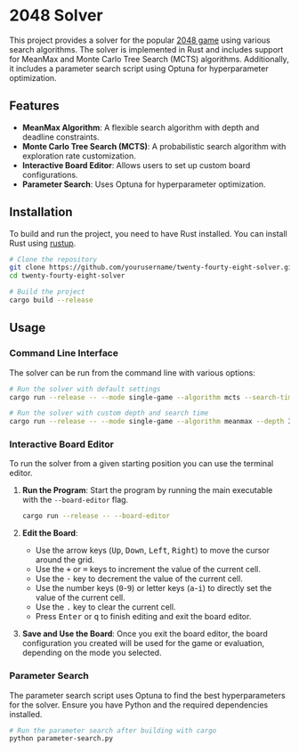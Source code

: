 # 2048 Solver

This project provides a solver for the popular [2048 game](https://play2048.co/) using various search algorithms. The solver is implemented in Rust and includes support for MeanMax and Monte Carlo Tree Search (MCTS) algorithms. Additionally, it includes a parameter search script using Optuna for hyperparameter optimization.

## Features

- **MeanMax Algorithm**: A flexible search algorithm with depth and deadline constraints.
- **Monte Carlo Tree Search (MCTS)**: A probabilistic search algorithm with exploration rate customization.
- **Interactive Board Editor**: Allows users to set up custom board configurations.
- **Parameter Search**: Uses Optuna for hyperparameter optimization.

## Installation

To build and run the project, you need to have Rust installed. You can install Rust using [rustup](https://rustup.rs/).

```sh
# Clone the repository
git clone https://github.com/yourusername/twenty-fourty-eight-solver.git
cd twenty-fourty-eight-solver

# Build the project
cargo build --release
```

## Usage

### Command Line Interface

The solver can be run from the command line with various options:

```sh
# Run the solver with default settings
cargo run --release -- --mode single-game --algorithm mcts --search-time 0.05

# Run the solver with custom depth and search time
cargo run --release -- --mode single-game --algorithm meanmax --depth 3 --search-time 2.0
```

### Interactive Board Editor

To run the solver from a given starting position you can use the terminal editor.

1. **Run the Program**: Start the program by running the main executable with the `--board-editor` flag.

    ```sh
    cargo run --release -- --board-editor
    ```

2. **Edit the Board**:
    - Use the arrow keys (<kbd>Up</kbd>, <kbd>Down</kbd>, <kbd>Left</kbd>, <kbd>Right</kbd>) to move the cursor around the grid.
    - Use the <kbd>+</kbd> or <kbd>=</kbd> keys to increment the value of the current cell.
    - Use the <kbd>-</kbd> key to decrement the value of the current cell.
    - Use the number keys (<kbd>0</kbd>-<kbd>9</kbd>) or letter keys (<kbd>a</kbd>-<kbd>i</kbd>) to directly set the value of the current cell.
    - Use the <kbd>.</kbd> key to clear the current cell.
    - Press <kbd>Enter</kbd> or <kbd>q</kbd> to finish editing and exit the board editor.

3. **Save and Use the Board**: Once you exit the board editor, the board configuration you created will be used for the game or evaluation, depending on the mode you selected.

### Parameter Search

The parameter search script uses Optuna to find the best hyperparameters for the solver. Ensure you have Python and the required dependencies installed.

```sh
# Run the parameter search after building with cargo
python parameter-search.py
```
